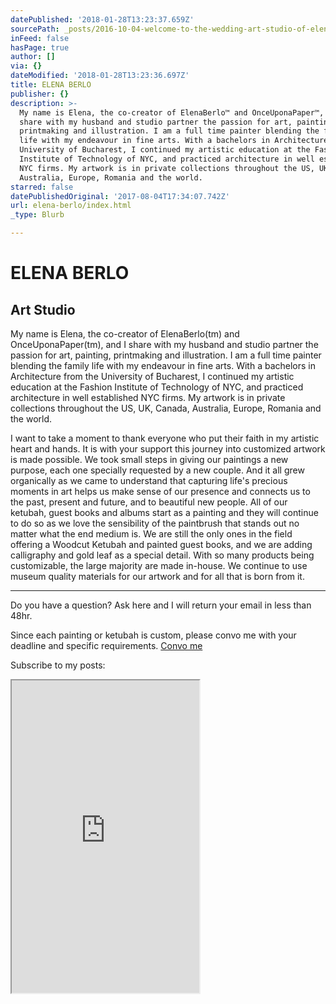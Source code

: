 ```yaml
---
datePublished: '2018-01-28T13:23:37.659Z'
sourcePath: _posts/2016-10-04-welcome-to-the-wedding-art-studio-of-elena-berlo-all-of.md
inFeed: false
hasPage: true
author: []
via: {}
dateModified: '2018-01-28T13:23:36.697Z'
title: ELENA BERLO
publisher: {}
description: >-
  My name is Elena, the co-creator of ElenaBerlo™ and OnceUponaPaper™, and I
  share with my husband and studio partner the passion for art, painting,
  printmaking and illustration. I am a full time painter blending the family
  life with my endeavour in fine arts. With a bachelors in Architecture from the
  University of Bucharest, I continued my artistic education at the Fashion
  Institute of Technology of NYC, and practiced architecture in well established
  NYC firms. My artwork is in private collections throughout the US, UK, Canada,
  Australia, Europe, Romania and the world.
starred: false
datePublishedOriginal: '2017-08-04T17:34:07.742Z'
url: elena-berlo/index.html
_type: Blurb

---
```

# ELENA BERLO

## Art Studio

My name is Elena, the co-creator of ElenaBerlo(tm) and OnceUponaPaper(tm), and I share with my husband and studio partner the passion for art, painting, printmaking and illustration. I am a full time painter blending the family life with my endeavour in fine arts. With a bachelors in Architecture from the University of Bucharest, I continued my artistic education at the Fashion Institute of Technology of NYC, and practiced architecture in well established NYC firms. My artwork is in private collections throughout the US, UK, Canada, Australia, Europe, Romania and the world.

I want to take a moment to thank everyone who put their faith in my artistic heart and hands. It is with your support this journey into customized artwork is made possible. We took small steps in giving our paintings a new purpose, each one specially requested by a new couple. And it all grew organically as we came to understand that capturing life's precious moments in art helps us make sense of our presence and connects us to the past, present and future, and to beautiful new people. All of our ketubah, guest books and albums start as a painting and they will continue to do so as we love the sensibility of the paintbrush that stands out no matter what the end medium is. We are still the only ones in the field offering a Woodcut Ketubah and painted guest books, and we are adding calligraphy and gold leaf as a special detail. With so many products being customizable, the large majority are made in-house. We continue to use museum quality materials for our artwork and for all that is born from it.

---

Do you have a question? Ask here and I will return your email in less than 48hr.

Since each painting or ketubah is custom, please convo me with your deadline and specific requirements.
[Convo me ][0]

Subscribe to my posts:

<iframe src="https://the-grid.github.io/ed-userhtml/?g=eJydVW1PIzcQ_pz8iuneqQF0myUcOVDeqpSCqBROqqjUD1UVedezicFrb21vID3df-_Ym00ICFrxKcq8PjN-5tnRD3EMP-NCKLhhQl4sRVHCrVioqoQrbQqI40l7JIW6h6XBfBwlScZVLAq2QNstKCXzKd1MFwkWKfJMc0wyyawVWdw7np91M2sjMCjHkXVriXaJ6CJw6xLHkcNHl_gAahK8L-2tD0U2D6XnNuD6lrLsfmF0pfjgQ57nQ8gkMjOQmLsh5Fq5Qe-0fIRrlCt0ImOfpkYw-ckyZWOLRlDG93YrOYIp57DWlQH98HT83M9do9ErNEZwtEALCqFWOITdIKCNd7mlsJuUVOrsvttuAcAfSHPTZgpUHAq9EmpRR4YYYGR1S4SSgpB758XtLYRdOx0815fTX0Dndefr329mkAuJXThK2qMktKO9cbECwcfRszX5lYZJWOaEVv7lUKJiKRqpu5U96UphXVwwRU8Z3s9Wqc2MSDEptXU_VWPO-zmeZV_y07N-PzvPs8_sNDs_x_6PrCiH1DM_S1m_l_bwSwQFuqUmGD432gCKAyCOPN7Wjj2mCBQr8O2IwKFxtGJScOaQGMPMAt04mqeSqXsqoRvfpE3LhtcWMaeyWkpPpXpZm8pCcSKHQxsb_LsSBnk0GdmSqSaAWUdssffR5Ii2TY4JbHOgyRklVHKyV5imygVKHnuS-ndojSStXXpieS_GlzfTX2fR5NLfj2ehQWtpgLeb05OHMr6eUGXlNreCvkoEtIyK_jWrrVs01Rq0sAmu17QF0n7XFFdfpzeX0eRKGOvgK3WFVxD6a34BsM5uuu0gbaq-D9KsTp6x9yCavYJoto-o9YRoSNyxpVYW7TYxqJEH13qKvYnblSVl0Sbe2cM9jyMubCnZeqC0QiLkpud_1LJVlhGH_m-1-jccjdd_g0xCibok-bJLXUlOx-W81shar0jhvFjhY4mZg4XWXrhIsCzEwHUINkgCh3U4aaKnbi2kKTnrQ7T-W7K91A1Akgvh9WkALLVaVg6H4JV8AHH_-Pi4fBxGwEi_46UgmSAZc6byk7x8zfoR0_mrqjV_KleOpXTM-DiO4t6OCc2Gtij333SvKwlWIXYsum30q0Fid4ZX1XBLmrRyTqv9_psDSPwad_fgE8sNhk74Tt6xFautHbAmG3eSxH7usoL9oxV7sEHbOX3ipGb8-Tf7ziYErBHS7p3tEIS62OTtVpODvFLh03Lw8RC-PdA29UM397NbGIPCB5gaw9YHh0NonL7Sc2ed8efxX-NOUKPOsA4LliBXnSamR5YgD9sYb_HAtiEnZJjthZxsQ74f3P1WoVkfHg5XzMDHIrsjLLWtq_SFVrkUmTvwDDscbtfQ9jdy6b_g-98VYvO__ssakA" height="500" style=""></iframe>



[0]: https://www.onceuponapaper.net/pages/contact